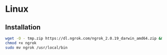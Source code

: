# Linux

## Installation

```sh
wget -O - tmp.zip https://dl.ngrok.com/ngrok_2.0.19_darwin_amd64.zip && unzip tmp.zip && rm tmp.zip
chmod +x ngrok
sudo mv ngrok /usr/local/bin
```
